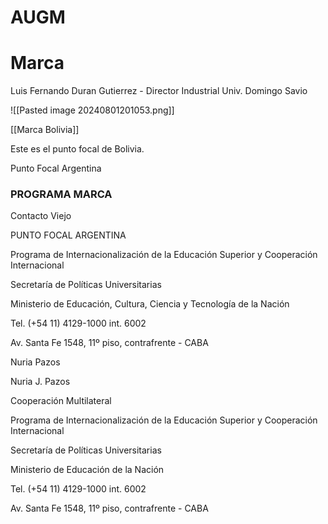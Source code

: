 
# AUGM



# Marca

Luis Fernando Duran Gutierrez  - Director Industrial Univ. Domingo Savio

![[Pasted image 20240801201053.png]]

[[Marca Bolivia]]

Este es el punto focal de Bolivia.

Punto Focal Argentina

### PROGRAMA MARCA
Contacto Viejo

PUNTO FOCAL ARGENTINA

Programa de Internacionalización de la Educación Superior y Cooperación Internacional

Secretaría de Políticas Universitarias

Ministerio de Educación, Cultura, Ciencia y Tecnología de la Nación

Tel. (+54 11) 4129-1000 int. 6002

Av. Santa Fe 1548, 11º piso, contrafrente - CABA

Nuria Pazos

Nuria J. Pazos

Cooperación Multilateral

Programa de Internacionalización de la Educación Superior y Cooperación Internacional

Secretaría de Políticas Universitarias

Ministerio de Educación de la Nación

 

Tel. (+54 11) 4129-1000 int. 6002

Av. Santa Fe 1548, 11º piso, contrafrente - CABA

